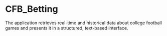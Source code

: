 # CFB_Betting
The application retrieves real-time and historical data about college football games and presents it in a structured, text-based interface. 
